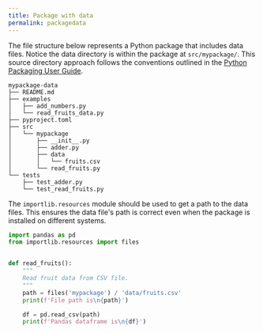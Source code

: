 ```yaml
---
title: Package with data
permalink: packagedata
---
```


The file structure below represents a Python package that includes data files. Notice the data directory is within the package at `src/mypackage/`. This source directory approach follows the conventions outlined in the [Python Packaging User Guide](https://packaging.python.org/en/latest/).

```
mypackage-data
├── README.md
├── examples
│   ├── add_numbers.py
│   └── read_fruits_data.py
├── pyproject.toml
├── src
│   └── mypackage
│       ├── __init__.py
│       ├── adder.py
│       ├── data
│       │   └── fruits.csv
│       └── read_fruits.py
└── tests
    ├── test_adder.py
    └── test_read_fruits.py
```

The `importlib.resources` module should be used to get a path to the data files. This ensures the data file's path is correct even when the package is installed on different systems.

```python
import pandas as pd
from importlib.resources import files


def read_fruits():
    """
    Read fruit data from CSV file.
    """
    path = files('mypackage') / 'data/fruits.csv'
    print(f'File path is\n{path}')

    df = pd.read_csv(path)
    print(f'Pandas dataframe is\n{df}')

```
